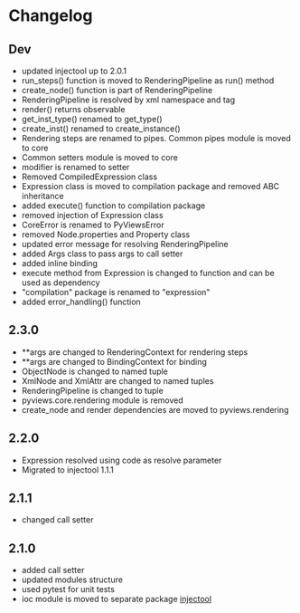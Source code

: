 # Changelog

## Dev

- updated injectool up to 2.0.1
- run_steps() function is moved to RenderingPipeline as run() method
- create_node() function is part of RenderingPipeline
- RenderingPipeline is resolved by xml namespace and tag
- render() returns observable
- get_inst_type() renamed to get_type()
- create_inst() renamed to create_instance()
- Rendering steps are renamed to pipes. Common pipes module is moved to core
- Common setters module is moved to core
- modifier is renamed to setter
- Removed CompiledExpression class
- Expression class is moved to compilation package and removed ABC inheritance
- added execute() function to compilation package
- removed injection of Expression class
- CoreError is renamed to PyViewsError
- removed Node.properties and Property class
- updated error message for resolving RenderingPipeline
- added Args class to pass args to call setter
- added inline binding
- execute method from Expression is changed to function and can be used as dependency
- "compilation" package is renamed to "expression"
- added error_handling() function

## 2.3.0

- **args are changed to RenderingContext for rendering steps
- **args are changed to BindingContext for binding
- ObjectNode is changed to named tuple
- XmlNode and XmlAttr are changed to named tuples
- RenderingPipeline is changed to  tuple 
- pyviews.core.rendering module is removed  
- create_node and render dependencies are moved to pyviews.rendering

## 2.2.0

- Expression resolved using code as resolve parameter
- Migrated to injectool 1.1.1

## 2.1.1

- changed call setter

## 2.1.0

- added call setter
- updated modules structure
- used pytest for unit tests
- ioc module is moved to separate package [injectool](https://github.com/eumis/injectool)

